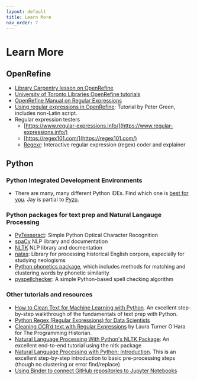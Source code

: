 ```yaml
---
layout: default
title: Learn More
nav_order: 7
---
```


# Learn More

## OpenRefine
- [Library Carpentry lesson on OpenRefine](https://librarycarpentry.github.io/lc-open-refine/setup.html)
- [University of Toronto Libraries OpenRefine tutorials](https://mdl.library.utoronto.ca/tools/openrefine)
- [OpenRefine Manual on Regular Expressions](https://docs.openrefine.org/manual/expressions#regular-expressions)
- [Using regular expressions in OpenRefine](https://gist.github.com/pmgreen/6e133c5dcde65762d29c): Tutorial by Peter Green, includes non-Latin script.
- Regular expression testers
	- [https://www.regular-expressions.info/](https://www.regular-expressions.info/)
	- [https://regex101.com/](https://regex101.com/)
	- [Regexr](https://regexr.com/): Interactive regular expression (regex) coder and explainer

## Python

### Python Integrated Development Environments
- There are many, many different Python IDEs. Find which one is [best for you](https://realpython.com/python-ides-code-editors-guide/). Jay is partial to [Pyzo](https://pyzo.org/).

### Python packages for text prep and Natural Langauge Processing
- [PyTesseract](https://stackabuse.com/pytesseract-simple-python-optical-character-recognition): Simple Python Optical Character Recognition
- [spaCy](https://spacy.io/usage/spacy-101/) NLP library and documentation
- [NLTK](https://www.nltk.org/) NLP library and docmentation
- [natas](https://pypi.org/project/natas/): Library for  processing historical English corpora, especially for studying neologisms
- [Python phonetics package](https://pypi.org/project/phonetics/#usage), which includes methods for matching and clustering words by phonetic similarity
- [pyspellchecker](https://pyspellchecker.readthedocs.io/en/latest/): A simple Python-based spell checking algorithm

### Other tutorials and resources
- [How to Clean Text for Machine Learning with Python](https://machinelearningmastery.com/clean-text-machine-learning-python/). An excellent step-by-step walkthrough of the fundamentals of text prep with Python.
- [Python Regex (Regular Expressions) for Data Scientists](https://www.dataquest.io/blog/regular-expressions-data-scientists/)
- [Cleaning OCR’d text with Regular Expressions](https://programminghistorian.org/en/lessons/cleaning-ocrd-text-with-regular-expressions) by Laura Turner O'Hara for The Programming Historian.
- [Natural Language Processing With Python's NLTK Package](https://realpython.com/nltk-nlp-python/#getting-text-to-analyze): An excellent end-to-end tutorial using the nltk package
- [Natural Language Processing with Python: Introduction](https://sanjayasubedi.com.np/nlp/nlp-intro/). This is an excellent step-by-step introduction to basic pre-processing steps (though no clustering or error find/replace)
- [Using Binder to connect GitHub repositories to Jupyter Notebooks](https://github.com/alan-turing-institute/the-turing-way/blob/master/workshops/boost-research-reproducibility-binder/workshop-presentations/zero-to-binder-python.md#1-creating-a-repo-to-binderize)

<!-- Edit the content below for the workshop in question. Once you're ready to publish, remove the comment characters e.g. "<!--" at the start and end -->

<!--

## More info and other tools

- Tableau [free training videos](https://www.tableau.com/learn/training/20201)
- LinkedIn Learning [Tableau training page](https://www.linkedin.com/learning/topics/tableau)
- Data visualization design considerations for beginners: [Berkeley Library](https://guides.lib.berkeley.edu/data-visualization/design) | [University of Guelph Library](https://guides.lib.uoguelph.ca/c.php?g=700755&p=4976239)

-->
